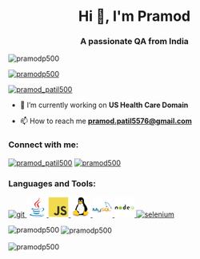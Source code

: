 <h1 align="center">Hi 👋, I'm Pramod</h1>
<h3 align="center">A passionate QA from India</h3>

<p align="left"> <img src="https://komarev.com/ghpvc/?username=pramodp500&label=Profile%20views&color=0e75b6&style=flat" alt="pramodp500" /> </p>

<p align="left"> <a href="https://github.com/ryo-ma/github-profile-trophy"><img src="https://github-profile-trophy.vercel.app/?username=pramodp500" alt="pramodp500" /></a> </p>

<p align="left"> <a href="https://twitter.com/pramod_patil500" target="blank"><img src="https://img.shields.io/twitter/follow/pramod_patil500?logo=twitter&style=for-the-badge" alt="pramod_patil500" /></a> </p>

- 🔭 I’m currently working on **US Health Care Domain**

- 📫 How to reach me **pramod.patil5576@gmail.com**

<h3 align="left">Connect with me:</h3>
<p align="left">
<a href="https://twitter.com/pramod_patil500" target="blank"><img align="center" src="https://raw.githubusercontent.com/rahuldkjain/github-profile-readme-generator/master/src/images/icons/Social/twitter.svg" alt="pramod_patil500" height="30" width="40" /></a>
<a href="https://instagram.com/pramod500" target="blank"><img align="center" src="https://raw.githubusercontent.com/rahuldkjain/github-profile-readme-generator/master/src/images/icons/Social/instagram.svg" alt="pramod500" height="30" width="40" /></a>
</p>

<h3 align="left">Languages and Tools:</h3>
<p align="left"> <a href="https://git-scm.com/" target="_blank" rel="noreferrer"> <img src="https://www.vectorlogo.zone/logos/git-scm/git-scm-icon.svg" alt="git" width="40" height="40"/> </a> <a href="https://www.java.com" target="_blank" rel="noreferrer"> <img src="https://raw.githubusercontent.com/devicons/devicon/master/icons/java/java-original.svg" alt="java" width="40" height="40"/> </a> <a href="https://developer.mozilla.org/en-US/docs/Web/JavaScript" target="_blank" rel="noreferrer"> <img src="https://raw.githubusercontent.com/devicons/devicon/master/icons/javascript/javascript-original.svg" alt="javascript" width="40" height="40"/> </a> <a href="https://www.linux.org/" target="_blank" rel="noreferrer"> <img src="https://raw.githubusercontent.com/devicons/devicon/master/icons/linux/linux-original.svg" alt="linux" width="40" height="40"/> </a> <a href="https://www.mysql.com/" target="_blank" rel="noreferrer"> <img src="https://raw.githubusercontent.com/devicons/devicon/master/icons/mysql/mysql-original-wordmark.svg" alt="mysql" width="40" height="40"/> </a> <a href="https://nodejs.org" target="_blank" rel="noreferrer"> <img src="https://raw.githubusercontent.com/devicons/devicon/master/icons/nodejs/nodejs-original-wordmark.svg" alt="nodejs" width="40" height="40"/> </a> <a href="https://www.selenium.dev" target="_blank" rel="noreferrer"> <img src="https://raw.githubusercontent.com/detain/svg-logos/780f25886640cef088af994181646db2f6b1a3f8/svg/selenium-logo.svg" alt="selenium" width="40" height="40"/> </a> </p>

<p><img align="left" src="https://github-readme-stats.vercel.app/api/top-langs?username=pramodp500&show_icons=true&locale=en&layout=compact" alt="pramodp500" /></p>

<p>&nbsp;<img align="center" src="https://github-readme-stats.vercel.app/api?username=pramodp500&show_icons=true&locale=en" alt="pramodp500" /></p>

<p><img align="center" src="https://github-readme-streak-stats.herokuapp.com/?user=pramodp500&" alt="pramodp500" /></p>
